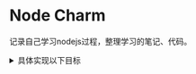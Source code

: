 # Node Charm
记录自己学习nodejs过程，整理学习的笔记、代码。  

<details>
<summary>具体实现以下目标</summary>

* 了解nodejs的用途
* 掌握nodejs的基本api
* 了解nodejs的基本运行原理
* 了解数据库的基本操作
* 了解系统知识
* 实现一个简单的后台管理系统
    <details>    
    <summary>具体实现以下目标</summary>   

    * 后台登录  
    * 请求数据  
    * 。。。
    </details>
</details>
